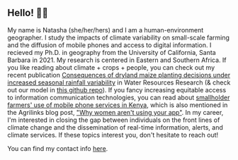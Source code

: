 ## Hello! 👋🏽

My name is Natasha (she/her/hers) and I am a human-environment geographer. I study the impacts of climate variability on small-scale farming and the diffusion of mobile phones and access to digital information. I recieved my Ph.D. in geography from the University of California, Santa Barbara in 2021. My research is centered in Eastern and Southern Africa.  If you like reading about climate + crops + people, you can check out my recent publication [Consequences of dryland maize planting decisions under increased seasonal rainfall variability](https://agupubs.onlinelibrary.wiley.com/doi/10.1029/2020WR029362) in Water Resources Research (& check out our model in [this github repo](https://github.com/ecohydro/maize-Toff)). If you fancy increasing equitable access to information communication technologies, you can read about [smallholder farmers' use of mobile phone services in Kenya](https://rsa.tandfonline.com/doi/full/10.1080/17565529.2020.1748847), which is also mentioned in the Agrilinks blog post, ["Why women aren't using your app"](https://www.agrilinks.org/post/why-women-arent-using-your-ag-app). In my career, I'm interested in closing the gap between individuals on the front lines of climate change and the dissemination of real-time information, alerts, and climate services. If these topics interest you, don't hesitate to reach out!

You can find my contact info [here](http://caylor.eri.ucsb.edu/people/krell/).
